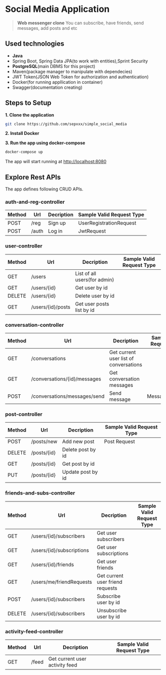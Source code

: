 # Social Media Application
>__Web messenger clone__ 
>You can subscribe, have friends, send messages, add posts and etc

## Used technologies
* **Java** 
* Spring Boot, Spring Data JPA(to work with entities),Sprint Security 
* **PostgreSQL**(main DBMS for this project)
* Maven(package manager to manipulate with dependecies)
* JWT Token(JSON Web Token for authorization and authentication)
* Docker(for running appllication in container)
* Swagger(documentation creating)

## Steps to Setup

**1. Clone the application**

```bash
git clone https://github.com/sepxxx/simple_social_media
```
**2. Install Docker**

**3. Run the app using docker-compose**

```bash
docker-compose up
```
The app will start running at <http://localhost:8080>

## Explore Rest APIs

The app defines following CRUD APIs.

### auth-and-reg-controller
| Method | Url | Decription | Sample Valid Request Type | 
| ------ | --- | ---------- | --------------------------- |
| POST   | /reg | Sign up | UserRegistrationRequest |
| POST   | /auth | Log in | JwtRequest |

### user-controller
| Method | Url | Decription | Sample Valid Request Type | 
| ------ | --- | ---------- | --------------------------- |
| GET    | /users | List of all users(for admin) |  |
| GET    | /users/{id}| Get user by id | |
| DELETE| /users/{id}| Delete user by id|
| GET | /users/{id}/posts | Get user posts list by id | |

### conversation-controller
| Method | Url | Decription | Sample Valid Request Type | 
| ------ | --- | ---------- | --------------------------- |
| GET | /conversations |Get current user list of conversations| |
| GET | /conversations/{id}/messages |Get conversation messages| |
| POST| /conversations/messages/send  | Send message | MessageRequest|


### post-controller
| Method | Url | Decription | Sample Valid Request Type | 
| ------ | --- | ---------- | --------------------------- |
| POST| /posts/new | Add new post| Post Request|
| DELETE | /posts/{id} |Delete post by id| |
| GET | /posts/{id} | Get post by id| |
| PUT | /posts/{id} | Update post by id| |


### friends-and-subs-controller
| Method | Url | Decription | Sample Valid Request Type | 
| ------ | --- | ---------- | --------------------------- |
| GET | /users/{id}/subscribers | Get user subscribers |  |
| GET | /users/{id}/subscriptions | Get user subscriptions |  |
| GET | /users/{id}/friends | Get user friends |  |
| GET | /users/me/friendRequests | Get current user friend requests |  |
| POST | /users/{id}/subscribers | Subscribe user by id |  |
| DELETE | /users/{id}/subscribers | Unsubscribe user by id |  |


### activity-feed-controller
| Method | Url | Decription | Sample Valid Request Type | 
| ------ | --- | ---------- | --------------------------- |
| GET | /feed| Get current user activity feed |  |
